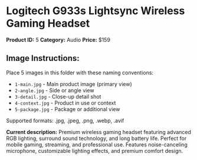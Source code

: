 # Logitech G933s Lightsync Wireless Gaming Headset

**Product ID:** 5
**Category:** Audio
**Price:** $159

## Image Instructions:
Place 5 images in this folder with these naming conventions:
- `1-main.jpg` - Main product image (primary view)
- `2-angle.jpg` - Side or angle view
- `3-detail.jpg` - Close-up detail shot
- `4-context.jpg` - Product in use or context
- `5-package.jpg` - Package or additional view

Supported formats: .jpg, .jpeg, .png, .webp, .avif

**Current description:**
Premium wireless gaming headset featuring advanced RGB lighting,
          surround sound technology, and long battery life. Perfect for mobile
          gaming, streaming, and professional use. Features noise-canceling
          microphone, customizable lighting effects, and premium comfort design.
